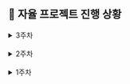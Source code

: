 ## 📆 자율 프로젝트 진행 상황

<details>
  <summary>3주차</summary>

### 🔖 10/30(수)

- [x] 간트 차트 템플릿 생성 및 일정 작성
- [x] 백엔드 아키텍처 공유
- [x] 안드로이드 스튜디오 학습

### 🔖 10/29(화)

- [x] 3주차 Jira 스프린트 작성
- [x] 10시 반 코치 님 미팅
- [x] 요구사항 명세서 수정
- [x] 피그마 와이어프레임 구체화
- [x] API 연동 규격서 작성
- [x] 브랜치 전략, 브랜치 네이밍 컨벤션 및 커밋 컨벤션 설정
- [x] 데일리 KPT 회고

  - **Keep (잘해오고 있는 것들)**

    - 필요한 교보재(DJI MINI 3)를 꼭 받아내겠다는 의지를 갖고 끝까지 강력 어필 예정이다.
    - API 연동 규격서를 바탕으로 메인 플로우(경로 설정 및 드론 매칭)를 논의 및 수정해 나가며 백/프 간 같은 흐름을 인지하고 있음을 공유했다.
    - 요구사항 명세서 내 '위험 감지' 부분을 기기 별(모바일/워치/드론)로 역할을 구분하여 재작성했다.
    - 팀원 간 전체 플로우를 시각적으로 이해하기 수월하게 피그마 와이어 프레임을 상황 별로 구분하여 재작업 완료했다.
    - 일관성 있는 프로젝트 관리를 위해 branch 전략, branch 네이밍 컨벤션, commit 컨벤션을 설정했다.

  - **Problem(문제되는 점들)**

    - 모든 팀원이 새로운 도전에 직면해 있다 보니, 예측/판단 하기 어렵고 헤매는 부분이 많다.
    - API 연동 규격서에 작성되지 않은 API 들이 일부 있다.
    - 지라가 본 목적대로 사용되지 못하고 '선 작업, 후 작성' 되고 있다.
    - 프로젝트 아키텍처가 복잡해 고민 중이다 보니, 흐름이나 기능 분배가 완료 되지 않아 간트 차트가 작성되지 않은 상태다.

  - **Try(새롭게 시도해볼 것들)**

    - 꾸준히 소통하고 모르는 건 공유하며 함께 해결해 나갈 것
    - 코틀린 학습과 병행하며 모바일 부분 프로젝트 기반 구축할 것
    - 지라는 무조건 월요일에 작성하자
    - 프로젝트 아키텍처를 1차적으로라도 확정 후, 기능 단위로 구분하여 간트 차트 작성할 것
    - 팀원들은 무좍건 잘 해낼 테니, 내 몫 만큼은 꼭 잘 해내자..

### 🔖 10/28(월)

- [x] 드론 가능 지역, 시간, 신청 방법, 필요 자격 등 서칭
- [x] 프로젝트 주제 확정 (안심 귀가 드론)
- [x] 프로젝트 계획서 작성 및 교보재 신청
- [x] 프로젝트 세부 기획 논의
- [x] 요구사항 명세서 작성
- [x] 피그마 대략적인 와이어프레임 작업
- [x] 데일리 KPT 회고

  - **Keep (잘해오고 있는 것들)**

    - 주말 간 프로젝트 주제 관련 회의를 진행했고, 각자 조사할 부분을 분담한 뒤 월요일 아침 빠르게 취합하여 프로젝트 진행 가능 여부를 판단 및 주제를 확정했다.
    - 확정된 주제(안심 귀가 드론)에 맞춰 새로운 프로젝트 계획서 작성 및 교보재 신청을 완료했다.
    - 팀원들이 다 함께 세부 기획을 논의한 뒤 역할을 나누어 프로젝트 아키텍처, 요구사항 명세서, 기능 명세서, 와이어 프레임 등 문서 작업을 빠르게 진행했다.
    - 안 될 것 같으면서도 뭔가 되는 것도 같은 신묘한 우리 팀..

  - **Problem(문제되는 점들)**

    - 프로젝트 일정 관리가 잘 안 되고 있다.
    - 새롭게 도전하는 부분(드론, 코틀린, 워치 등, ..)들이 많아 구현 가능성, 소요 기간 등 예측이 잘 안 되는 부분들이 있다.
    - 이러이러한 경우에~ 하는 가정 사항이 많다.
    - sketchfab 환불 문제

  - **Try(새롭게 시도해볼 것들)**

    - 지라, 간트 차트 등 잘 작성하면서 일정 관리를 해 나갈 것
    - 역할 배분을 잘 해야 할 것 (드론 / 앱 서버 / 중앙 서버 / AI 서버 / 모바일 / 갤럭시 워치)
    - 구현 가능 여부를 지속적으로 테스트 하면서 진행해야 할 것
    - 기술적으로 혹은 다른 방안으로 가정을 대체 할 수 있을 지 계속 고민할 것
    - sketchfab 돈 줄 때까지 물고 늘어지기

</details>

<br/>

<details>
  <summary>2주차</summary>

### 🔖 10/27(일)

- [x] 드론 주제 회의 - 안심 귀가 (3-6시)
- [x] 2주차 Jira 스프린트 작성

### 🔖 10/25(금)

- [x] PPT 수정 (애니메이션 + 아이폰 제거)
- [x] 자율 프로젝트 중간 발표
- [x] 3시 반 컨설턴트 님 미팅
- [x] 아이디어 회의 - 마인드 맵 작성
- [x] 10시까지 추가 근무.. 드론 주제 회의

### 🔖 10/24(목)

- [x] 요구사항 명세서 기반으로 논의 및 세부 기획 (실내 지도)
- [x] 3시 반 컨설턴트 님 미팅
- [x] 교보재 수령 (claude, sketchfab, leonardo AI)
- [x] 서비스 소개용 어플 mock-up 제작
- [x] 중간 발표용 PPT 제작 (완료)
- [x] 데일리 KPT 회고

  - **Keep (잘해오고 있는 것들)**

    - 컨님 피드백을 받고, 2주가 지난 시점임에도 팀원들과 새로운 주제를 생각해보기로 했다. 주제 선정에 지쳤음에도 다시 시작해보려는 팀원들의 열정과 도전 정신..
    - 기존 실내 지도 기획은 무산되었지만, 내일 중간 발표를 위해 팀원 모두 10시까지 남아 다함께 기존 기획을 마무리했다.
    - (실내 지도 기획) 팀원 다함께 요구 사항 명세서를 두고, 유저 시나리오를 그려보면서 변경된 세부 기획에 대해 논의 및 공유했다.

  - **Problem(문제되는 점들)**

    - 다시 시작된 기획 ㅎ
    - 월요일 전까지 주제를 확정해서 2차 교보재만큼은 주제에 걸맞게 제대로 신청해야 한다.
    - 드론.. 기술적 난관이 예상된다.
    - sketchfab 구독 결제 과정에서 실수가 생겼는데, 팀원들이 모두 함께 해결해야 한다

  - **Try(새롭게 시도해볼 것들)**

    - 주말 내로 주제 확정할 것
    - 교보재 선정 완료 할 것
    - sketchfab 결제 문제 해결
    - 드론 어떻게 해야 할 지.. 최대한 라이브러리를 활용하는 쪽으로 서칭해 볼 것

### 🔖 10/23(수)

- [x] 자율 프로젝트 주제 확정 (실내 지도)
- [x] 중간 발표용 PPT 제작
- [x] 데일리 KPT 회고

  - **Keep (잘해오고 있는 것들)**

    - 실내 지도로 주제를 확정했다.
    - 팀원들 모두가 스스로 무엇을 해야 할 지 파악하여 자연스럽게 분업이 잘 되었다. (기술 구현 방법 / 경쟁 서비스 실태 조사 / 주차 구역 데이터 API 테스트 시도 / PPT 제작 등)
    - 경쟁사(네이버, 카카오, 그로우맵스) 분석을 통해 기존 서비스들의 문제점을 도출해냄으로써 우리 서비스의 필요성과 목표를 명확히 찾을 수 있었다.
    - 다함께 플립을 두고 노션에 정리해가며 프로젝트의 첫 시작점부터 어떻게 풀어가야 할 지 논의하니까 조금 더 무엇을 해야 할 지의 방향성과 어떤 점이 생각보다 문제가 되는 지, 어떤 추가 고민 지점이 있고, 무슨 기능을 추가하게 될 여지가 있는 지 등 파악이 잘 되었다.
    - 필요한 데이터의 확보 가능성 위주로 주제를 확장(내가 주차한 구역 자동 기록 및 길 찾기 연동) 해보려는 시도를 했다. => 사업자 등록 필수 여부로 ㅃㅇ
    - 기술 스택 선정 과정에서 해보고 싶은 기술이 아닌, 우리 프로젝트에의 적합성을 기준으로 고려했다.

  - **Problem(문제되는 점들)**

    - 생각보다 과정 하나 하나 기술이 많이 들어가서, 고민 해야 할 부분이 많은 것 같다.
    - 네이버, 카카오에서도 제대로 못하고 있는 걸 보면 정말 쉽지는 않은 주제인 것 같다.

  - **Try(새롭게 시도해볼 것들)**

    - 앞으로도 지금 처럼만 다같이 함께 고민하고 활발하게 논의하는 과정이 잘 이루어지면 좋을 것 같다.
    - 모든 문제가 기술적 부분이니.. 수많은 고민과 논의가 필요하다..! 해결해내면 ..? 대박 네이버 카카오 뿌시는 거밍
    - 일정 관리가 잘 이루어져야 할 것 같다.

### 🔖 10/22(화)

- [x] 자율 프로젝트 주제 서칭 및 토의
- [x] 4시 컨설턴트 님 미팅 (주제 피드백)
- [x] 데일리 KPT 회고

  - **Keep (잘해오고 있는 것들)**

    - 주제를 찾을 때 어떤 사람들에게 어떠한 니즈가 있고, 어떻게 하면 그것을 충족시켜 줄 수 있을 지, 혹은 문제를 해결해줄 수 있을지를 계속 고민했다.
    - 서비스로써 하나라도 명확하게 가치 있을 만한 프로젝트가 무엇일 지를 고민했다.
    - 팀원들과 아이디어 회의를 할 때, 시간을 정해두고 주기적으로 상황을 공유해 가며 진행했다.

  - **Problem(문제되는 점들)**

    - 일단 없는 주제가 없고.. 해결해주고자 하는 확실한 목표 + 차별점 + 가치 있으면서도 + 실현 가능한 주제 찾기가 너무 어렵다.
    - 명확하게 이거다! 하고 꽂히는 주제가 없다.
    - 시간에 쫓겨 아무 주제나 선정하고 싶지는 않은데 이제는 결정해야만 한다..

  - **Try(새롭게 시도해볼 것들)**

    - 모르겠습니다 .. 기획.. 그거 대체 어떻게 하는 거조..
    - 기술 구현 가능성 위주로 찾아봐야 할 것 같다..

### 🔖 10/21(월)

- [x] 자율 프로젝트 주제 서칭 및 토의
- [x] 4시 컨설턴트 님 미팅 (주제 피드백)

</details>

<br/>

<details>
  <summary>1주차</summary>

### 🔖 10/18(금)

- [x] 필드 트립
  - [x] 코엑스 그린 비즈니스 워크 2024
  - [x] 삼성 갤럭시 플래그십 스토어
- [x] 자율 프로젝트 주제 서칭 및 토의

### 🔖 10/17(목)

- [x] 자율 프로젝트 주제 서칭 및 토의
- [x] 2시 컨설턴트 님 미팅 (주제 피드백)
- [x] 데일리 KPT 회고

  - **Keep (잘해오고 있는 것들)**

    - 주제 선정에 있어 '서비스'를 생각하며 팀원들과 논의중이다.
    - 현재까지는 문서화가 잘 이루어지고 있다.
    - 컨님의 조언을 받은 후 간트 차트 템플릿을 작성했다. 추후 주제가 정해지면 일정 관리를 위해 대략적으로라도 전체 일정을 리스트 업 해 볼 계획이다.

  - **Problem(문제되는 점들)**

    - 프로젝트 주제를 잡기가 어렵다.
    - 주제가 확정되지 않은 상태로 교보재부터 신청하다 보니, 새롭게 논의 중인 주제와 관련해 필요한 교보재가 달라져야 할 것 같아 걱정이다.
    - 그마저도 확정 주제가 아니다.

  - **Try(새롭게 시도해볼 것들)**

    - 주제 선정 무조건 1순위
    - 서비스로서의 가치, 교보재 활용, 로직 및 화면 구현의 적절한 배분을 고려하며 주제를 고민 및 구체화 해봐야겠다.

### 🔖 10/16(수)

- [x] 자율 프로젝트 주제 서칭 및 토의
- [x] 자율 프로젝트 계획서 및 교보재 신청
- [x] 데일리 KPT 회고

  - **Keep (잘해오고 있는 것들)**

    - 팀원들과 빠르게 의논하고 의사결정하여 일단 계획서를 제출했다.
    - 팀원들이 새로운 기술을 도입하는 것에 대해 도전적이다.

  - **Problem(문제되는 점들)**

    - 시간 제약이 있다 보니 주제에 관해 충분한 고려가 부족했다.
    - 교보재도 시간이 촉박하다 보니 다양한 툴들을 비교해보지 못하고 선정했다.

  - **Try(새롭게 시도해볼 것들)**

    - 자료조사는 미리미리..
    - VR, 갤럭시 링, 3D 에셋이 메인 교보재로 선정된 만큼 잘 활용할 수 있는 주제, 프로젝트 방향성을 잘 생각해 봐야겠다.

</details>

